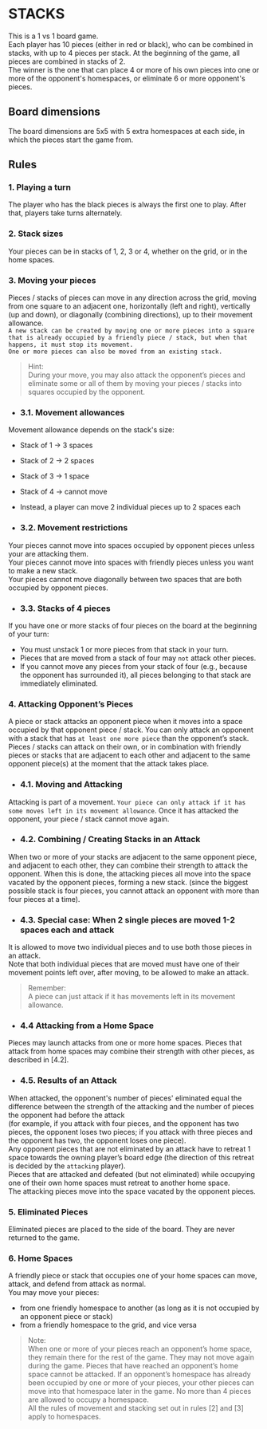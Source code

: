 # STACKS

This is a 1 vs 1 board game. <br>
Each player has 10 pieces (either in red or black), who can be combined in stacks, with up to 4 pieces per stack. At the beginning of the game, all pieces are combined in stacks of 2.<br>
The winner is the one that can place 4 or more of his own pieces into one or more of the opponent's homespaces, or eliminate 6 or more opponent's pieces.

## Board dimensions

The board dimensions are 5x5 with 5 extra homespaces at each side, in which the pieces start the game from.

## Rules

### 1. Playing a turn

The player who has the black pieces is always the first one to play. After that, players take turns alternately.

### 2. Stack sizes

Your pieces can be in stacks of 1, 2, 3 or 4, whether on the grid, or in the home spaces.

### 3. Moving your pieces

Pieces / stacks of pieces can move in any direction across the grid, moving from one square to an adjacent one, horizontally (left and right), vertically (up and down), or diagonally (combining directions), up to their movement allowance.<br>
`A new stack can be created by moving one or more pieces into a square that is already occupied by a friendly piece / stack, but when that happens, it must stop its movement.`<br>
`One or more pieces can also be moved from an existing stack.`<br>
>Hint:<br>
During your move, you may also attack the opponent’s pieces and eliminate some or all of them by moving your pieces / stacks into squares occupied by the opponent.

- ### 3.1. Movement allowances

Movement allowance depends on the stack's size:

- Stack of 1 -> 3 spaces<br>
- Stack of 2 -> 2 spaces<br>
- Stack of 3 -> 1 space<br>
- Stack of 4 -> cannot move<br>
- Instead, a player can move 2 individual pieces up to 2 spaces each

- ### 3.2. Movement restrictions

Your pieces cannot move into spaces occupied by opponent pieces unless your are attacking them.<br>
Your pieces cannot move into spaces with friendly pieces unless you want to make a new stack.<br>
Your pieces cannot move diagonally between two spaces that are both occupied by opponent pieces.<br>

- ### 3.3. Stacks of 4 pieces

If you have one or more stacks of four pieces on the board at the beginning of your turn:

- You must unstack 1 or more pieces from that stack in your turn.
- Pieces that are moved from a stack of four may `not` attack other pieces.
- If you cannot move any pieces from your stack of four (e.g., because the opponent has surrounded it), all pieces belonging to that stack are immediately eliminated.

### 4. Attacking Opponent’s Pieces

A piece or stack attacks an opponent piece when it moves into a space occupied by that opponent piece / stack. You can only attack an opponent with a stack that has `at least one more piece` than the opponent’s stack.<br>
Pieces / stacks can attack on their own, or in combination with friendly pieces or stacks that are adjacent to each other and adjacent to the same opponent piece(s) at the moment that the attack takes place.

- ### 4.1. Moving and Attacking

Attacking is part of a movement. `Your piece can only attack if it has some moves left in its movement allowance`.
Once it has attacked the opponent, your piece / stack cannot move again.

- ### 4.2. Combining / Creating Stacks in an Attack

When two or more of your stacks are adjacent to the same opponent piece,
and adjacent to each other, they can combine their strength to attack the opponent. When this is done, the attacking pieces all move into the space vacated by the opponent pieces, forming a new stack. (since the biggest possible stack is four pieces, you cannot attack an opponent with more than four pieces at a time).

- ### 4.3. Special case: When 2 single pieces are moved 1-2 spaces each and attack

It is allowed to move two individual pieces and to use both those pieces in an attack.<br>
Note that both individual pieces that are moved must have one
of their movement points left over, after moving, to be allowed
to make an attack.
> Remember:<br>
A piece can just attack if it has movements left in its movement allowance.

- ### 4.4 Attacking from a Home Space

Pieces may launch attacks from one or more home spaces. Pieces that attack from home spaces may combine their strength with other
pieces, as described in [4.2].

- ### 4.5. Results of an Attack

When attacked, the opponent's number of pieces' eliminated equal the difference between the strength of the attacking and the number of pieces the opponent had before the attack<br>(for example, if you attack with four pieces, and the opponent has two pieces, the opponent loses two pieces; if you attack with three pieces and the opponent has two, the opponent loses one piece).<br>
Any opponent pieces that are not eliminated by an attack have to retreat 1 space towards the owning player’s board edge (the direction of this retreat is decided by the `attacking` player).<br>
Pieces that are attacked and defeated (but not eliminated) while
occupying one of their own home spaces must retreat to another home space.<br>
The attacking pieces move into the space vacated by
the opponent pieces.

### 5. Eliminated Pieces

Eliminated pieces are placed to the side of the board. They are never returned to the game.

### 6. Home Spaces

A friendly piece or stack that occupies one of your home
spaces can move, attack, and defend from attack as normal.<br>
You may move your pieces: 
- from one friendly homespace to another (as long as it is not occupied by an opponent piece or stack)
- from a friendly homespace to the grid, and vice versa

> Note:<br>
When one or more of your pieces reach an opponent’s home space, they remain there for the rest of the game. They may not move again during the game. Pieces that have reached an opponent’s home space cannot be attacked. If an opponent’s homespace has already been occupied by one or
more of your pieces, your other pieces can move into that homespace later in the game.
No more than 4 pieces are allowed to occupy a homespace.<br>
All the rules of movement and stacking set out in rules [2] and [3]  apply to homespaces.

